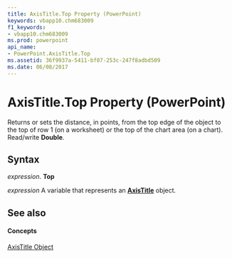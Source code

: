 ```yaml
---
title: AxisTitle.Top Property (PowerPoint)
keywords: vbapp10.chm683009
f1_keywords:
- vbapp10.chm683009
ms.prod: powerpoint
api_name:
- PowerPoint.AxisTitle.Top
ms.assetid: 36f9937a-5411-bf07-253c-247f8adbd509
ms.date: 06/08/2017
---
```



# AxisTitle.Top Property (PowerPoint)

Returns or sets the distance, in points, from the top edge of the object to the top of row 1 (on a worksheet) or the top of the chart area (on a chart). Read/write  **Double**.


## Syntax

 _expression_. **Top**

 _expression_ A variable that represents an **[AxisTitle](PowerPoint.AxisTitle.md)** object.


## See also


#### Concepts


[AxisTitle Object](PowerPoint.AxisTitle.md)

